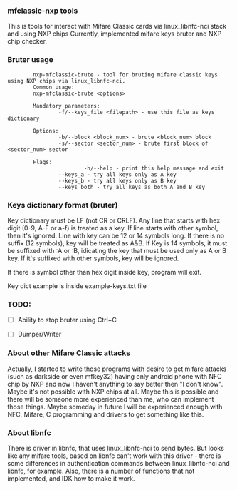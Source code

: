 ### mfclassic-nxp tools

This is tools for interact with Mifare Classic cards via linux_libnfc-nci stack and using NXP chips
Currently, implemented mifare keys bruter and NXP chip checker.

### Bruter usage

~~~
        nxp-mfclassic-brute - tool for bruting mifare classic keys using NXP chips via linux_libnfc-nci.
        Common usage:
        nxp-mfclassic-brute <options>

        Mandatory parameters:
                -f/--keys_file <filepath> - use this file as keys dictionary

        Options:
                -b/--block <block_num> - brute <block_num> block
                -s/--sector <sector_num> - brute first block of <sector_num> sector

        Flags:
                        -h/--help - print this help message and exit
                --keys_a - try all keys only as A key
                --keys_b - try all keys only as B key
                --keys_both - try all keys as both A and B key
~~~

### Keys dictionary format (bruter)

Key dictionary must be LF (not CR or CRLF).
Any line that starts with hex digit (0-9, A-F or a-f) is treated as a key. If line starts with other symbol, then it's ignored.
Line with key can be 12 or 14 symbols long.
If there is no suffix (12 symbols), key will be treated as A&B.
If Key is 14 symbols, it must be suffixed with :A or :B, idicating the key that must be used only as A or B key.
If it's suffixed with other symbols, key will be ignored.

If there is symbol other than hex digit inside key, program will exit.

Key dict example is inside example-keys.txt file

### TODO:
- [ ] Ability to stop bruter using Ctrl+C
- [ ] Dumper/Writer


### About other Mifare Classic attacks

Actually, I started to write those programs with desire to get mifare attacks (such as darkside or even mfkey32) having only android phone with NFC chip by NXP and now I haven't anything to say better then "I don't know".
Maybe it's not possible with NXP chips at all. Maybe this is possible and there will be someone more experienced than me, who can implement those things. Maybe someday in future I will be experienced enough with NFC, Mifare, C programming and drivers to get something like this.

### About libnfc

There is driver in libnfc, that uses linux_libnfc-nci to send bytes. But looks like any mifare tools, based on libnfc can't work with this driver - there is some differences in authentication commands between linux_libnfc-nci and libnfc, for example. Also, there is a number of functions that not implemented, and IDK how to make it work.
